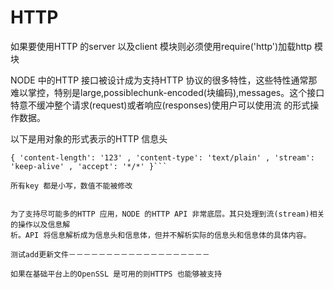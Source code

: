 # HTTP
如果要使用HTTP 的server 以及client 模块则必须使用require('http')加载http 模块


NODE 中的HTTP 接口被设计成为支持HTTP 协议的很多特性，这些特性通常那难以掌控，特别是large,possiblechunk-encoded(块编码),messages。这个接口特意不缓冲整个请求(request)或者响应(responses)使用户可以使用流
的形式操作数据。


以下是用对象的形式表示的HTTP 信息头
```
{ 'content-length': '123' , 'content-type': 'text/plain' , 'stream': 'keep-alive' , 'accept': '*/*' }```

所有key 都是小写，数值不能被修改


为了支持尽可能多的HTTP 应用，NODE 的HTTP API 非常底层。其只处理到流(stream)相关的操作以及信息解
析。API 将信息解析成为信息头和信息体，但并不解析实际的信息头和信息体的具体内容。

测试add更新文件－－－－－－－－－－－－－－－－－－－

如果在基础平台上的OpenSSL 是可用的则HTTPS 也能够被支持

